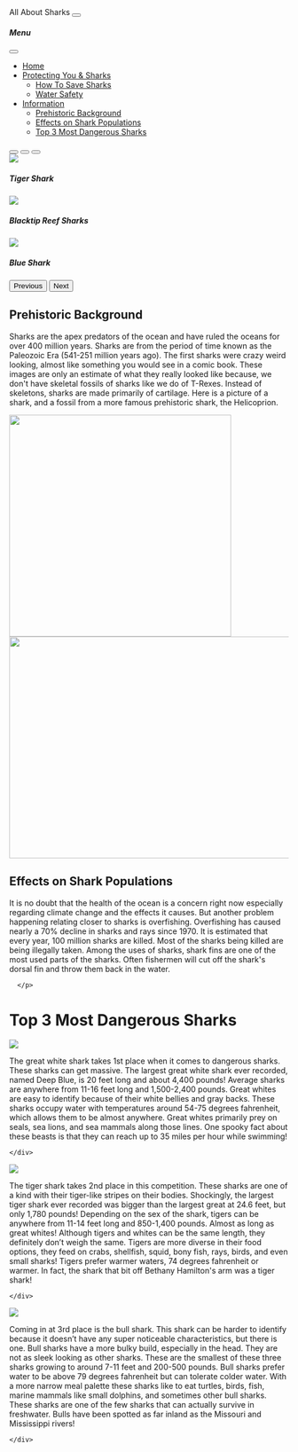 <head>
    <link href="styles.css" rel="stylesheet">
    <meta charset="UTF-8">
    <meta http-equiv="X-UA-Compatible" content="IE=edge">
    <meta name="viewport" content="width=device-width, initial-scale=1.0">
    <title>AllAboutSharks</title>
    <link href="https://cdn.jsdelivr.net/npm/bootstrap@5.3.0-alpha1/dist/css/bootstrap.min.css" rel="stylesheet" integrity="sha384-GLhlTQ8iRABdZLl6O3oVMWSktQOp6b7In1Zl3/Jr59b6EGGoI1aFkw7cmDA6j6gD" crossorigin="anonymous">
</head>
<body class = "flex-container">
    <nav class="navbar navbar-dark bg-dark fixed-top">
        <div class="container-fluid">
          <a class="navbar-brand"  id = "shark-title">All About Sharks</a>
          <button class="navbar-toggler" type="button" data-bs-toggle="offcanvas" data-bs-target="#offcanvasDarkNavbar" aria-controls="offcanvasDarkNavbar">
            <span class="navbar-toggler-icon"></span>
          </button>
          <div class="offcanvas offcanvas-end text-bg-dark" tabindex="-1" id="offcanvasDarkNavbar" aria-labelledby="offcanvasDarkNavbarLabel">
            <div class="offcanvas-header">
              <h5 class="offcanvas-title" id="offcanvasDarkNavbarLabel">Menu</h5>
              <button type="button" class="btn-close btn-close-white" data-bs-dismiss="offcanvas" aria-label="Close"></button>
            </div>
            <div class="offcanvas-body">
              <ul class="navbar-nav justify-content-end flex-grow-1 pe-3">
                <li class="nav-item">
                  <a class="nav-link active" aria-current="page" href="file:///C:/Users/savan/OneDrive/Desktop/Code/shark-website/assets/index.html">Home</a>
                <li class="nav-item dropdown">
                    <a class="nav-link dropdown-toggle" href="#" role="button" data-bs-toggle="dropdown" aria-expanded="false">
                      Protecting You & Sharks
                    </a>
                    <ul class="dropdown-menu dropdown-menu-dark">
                      <li><a class="dropdown-item" href="https://shark-research.com/blog/conservation/how-to-save-sharks/" target="_blank" >How To Save Sharks</a></li>
                      <li><a class="dropdown-item" href="https://www.australiangeographic.com.au/blogs/shark-blog/2018/11/with-water-we-have-sharks-8-shark-safety-tips/" target="_blank">Water Safety</a></li>
                    </ul>
                  </li>
                  <li class="nav-item dropdown">
                    <a class="nav-link dropdown-toggle" href="#" role="button" data-bs-toggle="dropdown" aria-expanded="false">
                      Information
                    </a>
                    <ul class="dropdown-menu dropdown-menu-dark">
                      <div class="nav">
                        <li><a href="#flex-col-b">Prehistoric Background</a></li>
                        <li><a href="#flex-col-c">Effects on Shark Populations</a></li>
                        <li><a href="#danger">Top 3 Most Dangerous Sharks</a></li>
                      </div>
                    </ul>
                  </li>
              </ul>
            </div>
          </div>
        </div>
      </nav>
 
<main class = "flex-col-2">
    <section class="flex-col-a">
        <div id="carouselExampleCaptions" class="carousel slide">
            <div class="carousel-indicators">
                  <button type="button" data-bs-target="#carouselExampleCaptions" data-bs-slide-to="0" class="active" aria-current="true" aria-label="Slide 1"></button>
                  <button type="button" data-bs-target="#carouselExampleCaptions" data-bs-slide-to="1" aria-label="Slide 2"></button>
                  <button type="button" data-bs-target="#carouselExampleCaptions" data-bs-slide-to="2" aria-label="Slide 3"></button>
                </div>
                <div class="carousel-inner">
                  <div class="carousel-item active">
                    <img src="./images/Tiger-Shark.jpg" class="cover-1">
                    <div class="carousel-caption d-none d-md-block">
                      <h5>Tiger Shark</h5>
                    </div>
                  </div>
                  <div class="carousel-item">
                    <img src="./images/black-tip-reef.jpg" class="cover-2">
                    <div class="carousel-caption d-none d-md-block">
                      <h5>Blacktip Reef Sharks</h5>
                    </div>
                  </div>
                  <div class="carousel-item">
                    <img src="./images/Blue-Shark.jpg" class="cover-3">
                    <div class="carousel-caption d-none d-md-block">
                      <h5>Blue Shark</h5>
                    </div>
                  </div>
                </div>
                <button class="carousel-control-prev" type="button" data-bs-target="#carouselExampleCaptions" data-bs-slide="prev">
                  <span class="carousel-control-prev-icon" aria-hidden="true"></span>
                  <span class="visually-hidden">Previous</span>
                </button>
                <button class="carousel-control-next" type="button" data-bs-target="#carouselExampleCaptions" data-bs-slide="next">
                  <span class="carousel-control-next-icon" aria-hidden="true"></span>
                  <span class="visually-hidden">Next</span>
                </button>
              </div>
        </div>
      </section>
    <section id="flex-col-b">
      <h1>Prehistoric Background</h1>
        <p>
          Sharks are the apex predators of the ocean and have ruled the oceans for over 400 million years. 
          Sharks are from the period of time known as the Paleozoic Era (541-251 million years ago). 
          The first sharks were crazy weird looking, almost like something you would see in a comic book.
          These images are only an estimate of what they really looked like because, we don't have skeletal 
          fossils of sharks like we do of T-Rexes. Instead of skeletons, sharks are made primarily of cartilage. 
          Here is a picture of a shark, and a fossil from a more famous prehistoric shark, the Helicoprion.
    </p>
    <img src="./images/Helicoprion_Fossil.jpg" width="400" height="400">
    <img src="./images/Helicoprion_Drawing.jpg" width="665" height="400">
    </section>
<section id="flex-col-c">
  <h1>Effects on Shark Populations</h1>
    <p>It is no doubt that the health of the ocean is a concern right now especially regarding climate change 
      and the effects it causes. But another problem happening relating closer to sharks is overfishing. 
      Overfishing has caused nearly a 70% decline in sharks and rays since 1970. It is estimated that every year,
      100 million sharks are killed. Most of the sharks being killed are being illegally taken. 
      Among the uses of sharks, shark fins are one of the most used parts of the sharks. 
      Often fishermen will cut off the shark's dorsal fin and throw them back in the water. 
 
      </p>
</section>

<div id="danger">  
<h1>Top 3 Most Dangerous Sharks</h1>
</div>

<div class="section1">
  <div class="text">
    <img src="./images/Great-White.jpg"/>
    <p>
       The great white shark takes 1st place when it comes to dangerous sharks. 
       These sharks can get massive. The largest great white shark ever recorded, named Deep Blue, 
       is 20 feet long and about 4,400 pounds! Average sharks are anywhere from 11-16 feet long and 1,500-2,400
       pounds. Great whites are easy to identify because of their white bellies and gray backs. 
       These sharks occupy water with temperatures around 54-75 degrees fahrenheit, which allows them 
       to be almost anywhere. Great whites primarily prey on seals, sea lions, and sea mammals along those lines. 
       One spooky fact about these beasts is that they can reach up to 35 miles per hour while swimming!

    </div>
  </p>
</div>

<div class="section2">
  <div class="text">
    <img src="./images/Tiger-Shark2.jpg">
    <p>
      The tiger shark takes 2nd place in this competition. These sharks are one of a kind with 
      their tiger-like stripes on their bodies. Shockingly, the largest tiger shark ever recorded was 
      bigger than the largest great at 24.6 feet, but only 1,780 pounds! Depending on the sex of the shark, 
      tigers can be anywhere from 11-14 feet long and 850-1,400 pounds. Almost as long as great whites! 
      Although tigers and whites can be the same length, they definitely don’t weigh the same. Tigers are more 
      diverse in their food options, they feed on crabs, shellfish, squid, bony fish, rays, birds, and even 
      small sharks! Tigers prefer warmer waters, 74 degrees fahrenheit or warmer. 
      In fact, the shark that bit off Bethany Hamilton's arm was a tiger shark!


    </div>
  </p>
</div>
<div class="section3">
  <div class="text">
    <img src="./images/Bull-Shark2.jpg">
    <p>
      Coming in at 3rd place is the bull shark. This shark can be harder to identify because it doesn’t 
      have any super noticeable characteristics, but there is one. Bull sharks have a more bulky build, 
      especially in the head. They are not as sleek looking as other sharks. These are the smallest of these
       three sharks growing to around 7-11 feet and 200-500 pounds. Bull sharks prefer water to be above 79 
       degrees fahrenheit but can tolerate colder water. With a more narrow meal palette these sharks like 
       to eat turtles, birds, fish, marine mammals like small dolphins, and sometimes other bull sharks. 
       These sharks are one of the few sharks that can actually survive in freshwater. Bulls have been spotted as 
       far inland as the Missouri and Mississippi rivers!


    </div>
  </p>
</div>

</main>
<script src="https://cdn.jsdelivr.net/npm/bootstrap@5.3.0-alpha1/dist/js/bootstrap.bundle.min.js" integrity="sha384-w76AqPfDkMBDXo30jS1Sgez6pr3x5MlQ1ZAGC+nuZB+EYdgRZgiwxhTBTkF7CXvN" crossorigin="anonymous"></script>
</body>
<footer>

</footer>
</html>
